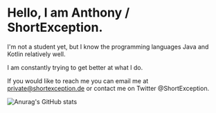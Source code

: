 # Hello, I am Anthony / ShortException.
I'm not a student yet, but I know the programming languages Java and Kotlin relatively well.

I am constantly trying to get better at what I do.

If you would like to reach me you can email me at private@shortexception.de or contact me on Twitter @ShortException.

![Anurag's GitHub stats](https://github-readme-stats.vercel.app/api?username=shortexception&show_icons=true&theme=radical)

